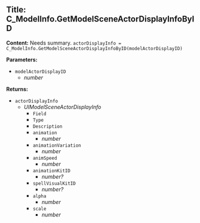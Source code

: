 ## Title: C_ModelInfo.GetModelSceneActorDisplayInfoByID

**Content:**
Needs summary.
`actorDisplayInfo = C_ModelInfo.GetModelSceneActorDisplayInfoByID(modelActorDisplayID)`

**Parameters:**
- `modelActorDisplayID`
  - *number*

**Returns:**
- `actorDisplayInfo`
  - *UIModelSceneActorDisplayInfo*
    - `Field`
    - `Type`
    - `Description`
    - `animation`
      - *number*
    - `animationVariation`
      - *number*
    - `animSpeed`
      - *number*
    - `animationKitID`
      - *number?*
    - `spellVisualKitID`
      - *number?*
    - `alpha`
      - *number*
    - `scale`
      - *number*